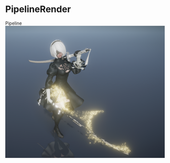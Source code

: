 # PipelineRender
Pipeline
![image](https://github.com/MashiroShina/PipelineRender/blob/master/2b.png)
